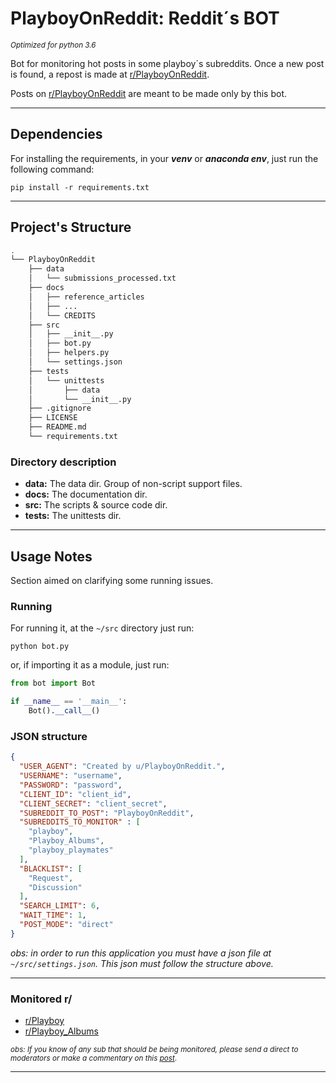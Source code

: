 # PlayboyOnReddit: Reddit´s BOT

<small>_Optimized for python 3.6_</small>

Bot for monitoring hot posts in some playboy´s subreddits. 
Once a new post is found, a repost is made at 
[r/PlayboyOnReddit](https://www.reddit.com/r/playboyonreddit/).

Posts on [r/PlayboyOnReddit](https://www.reddit.com/r/PlayboyOnReddit/) are
 meant to be made only by this bot. 

----------------------

## Dependencies

For installing the requirements, in your ___venv___ or ___anaconda env___, 
just run the following command:

```shell script
pip install -r requirements.txt
```

----------------

## Project's Structure

```bash 
.
└── PlayboyOnReddit
    ├── data
    │   └── submissions_processed.txt
    ├── docs
    │   ├── reference_articles
    │   ├── ...
    │   └── CREDITS
    ├── src
    │   ├── __init__.py
    │   ├── bot.py
    │   ├── helpers.py
    │   └── settings.json
    ├── tests
    │   └── unittests
    │       ├── data
    │       └── __init__.py
    ├── .gitignore
    ├── LICENSE
    ├── README.md
    └── requirements.txt
```

### Directory description

- __data:__ The data dir. Group of non-script support files.
- __docs:__ The documentation dir.
- __src:__ The scripts & source code dir.
- __tests:__ The unittests dir.

-----------------------

## Usage Notes

Section aimed on clarifying some running issues.

### Running

For running it, at the `~/src` directory just run:

```shell script
python bot.py
``` 

or, if importing it as a module, just run:
````python
from bot import Bot

if __name__ == '__main__':
    Bot().__call__()
````

### JSON structure

````json
{
  "USER_AGENT": "Created by u/PlayboyOnReddit.",
  "USERNAME": "username",
  "PASSWORD": "password",
  "CLIENT_ID": "client_id",
  "CLIENT_SECRET": "client_secret",
  "SUBREDDIT_TO_POST": "PlayboyOnReddit",
  "SUBREDDITS_TO_MONITOR" : [
    "playboy",
    "Playboy_Albums",
    "playboy_playmates"
  ],
  "BLACKLIST": [
    "Request",
    "Discussion"
  ],
  "SEARCH_LIMIT": 6,
  "WAIT_TIME": 1,
  "POST_MODE": "direct"
}
````

_obs: in order to run this application you must have a json file at `~/src/settings.json`. This json must follow the structure above._

---------------

### Monitored r/

- [r/Playboy](https://www.reddit.com/r/playboy)
- [r/Playboy_Albums](https://www.reddit.com/r/playboy_albums)

<small>_obs: If you know of any sub that should be being monitored, 
please send a direct to moderators or make a commentary on this_ 
[_post_](https://www.reddit.com/r/PlayboyOnReddit/comments/flh4i0/whats_rplayboyonreddit/). </small>

---------------
